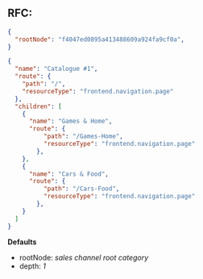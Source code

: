 ## RFC:

```json
{
  "rootNode": "f4047ed0895a413488609a924fa9cf0a",
}
```

```json
{
  "name": "Catalogue #1",
  "route": {
    "path": "/",
    "resourceType": "frontend.navigation.page"
  },
  "children": [
    {
      "name": "Games & Home",
      "route": {
          "path": "/Games-Home",
          "resourceType": "frontend.navigation.page"
        },
    },
    {
      "name": "Cars & Food",
      "route": {
          "path": "/Cars-Food",
          "resourceType": "frontend.navigation.page"
        },
    }
  ] 
}
```

**Defaults**

* rootNode: *sales channel root category*
* depth: *1*
